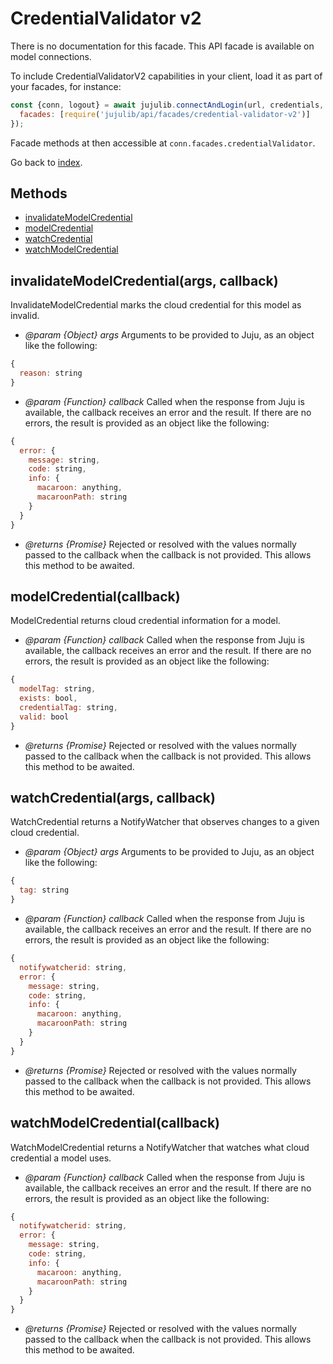 <!---
NOTE: this file has been generated by the doc command in js-libjuju
on Fri 2018/11/16 13:11:58 UTC. Do not manually edit this file.
--->
# CredentialValidator v2

There is no documentation for this facade.
This API facade is available on model connections.

To include CredentialValidatorV2 capabilities in your client, load it as
part of your facades, for instance:
```javascript
const {conn, logout} = await jujulib.connectAndLogin(url, credentials, {
  facades: [require('jujulib/api/facades/credential-validator-v2')]
});
```
Facade methods at then accessible at `conn.facades.credentialValidator`.

Go back to [index](index.md).

## Methods
- [invalidateModelCredential](#invalidateModelCredentialargs-callback)
- [modelCredential](#modelCredentialcallback)
- [watchCredential](#watchCredentialargs-callback)
- [watchModelCredential](#watchModelCredentialcallback)

## invalidateModelCredential(args, callback)
InvalidateModelCredential marks the cloud credential for this model as
    invalid.

- *@param {Object} args* Arguments to be provided to Juju, as an object like
  the following:
```javascript
{
  reason: string
}
```
- *@param {Function} callback* Called when the response from Juju is available,
  the callback receives an error and the result. If there are no errors, the
  result is provided as an object like the following:
```javascript
{
  error: {
    message: string,
    code: string,
    info: {
      macaroon: anything,
      macaroonPath: string
    }
  }
}
```
- *@returns {Promise}* Rejected or resolved with the values normally passed to
  the callback when the callback is not provided.
  This allows this method to be awaited.

## modelCredential(callback)
ModelCredential returns cloud credential information for a  model.

- *@param {Function} callback* Called when the response from Juju is available,
  the callback receives an error and the result. If there are no errors, the
  result is provided as an object like the following:
```javascript
{
  modelTag: string,
  exists: bool,
  credentialTag: string,
  valid: bool
}
```
- *@returns {Promise}* Rejected or resolved with the values normally passed to
  the callback when the callback is not provided.
  This allows this method to be awaited.

## watchCredential(args, callback)
WatchCredential returns a NotifyWatcher that observes changes to a given
    cloud credential.

- *@param {Object} args* Arguments to be provided to Juju, as an object like
  the following:
```javascript
{
  tag: string
}
```
- *@param {Function} callback* Called when the response from Juju is available,
  the callback receives an error and the result. If there are no errors, the
  result is provided as an object like the following:
```javascript
{
  notifywatcherid: string,
  error: {
    message: string,
    code: string,
    info: {
      macaroon: anything,
      macaroonPath: string
    }
  }
}
```
- *@returns {Promise}* Rejected or resolved with the values normally passed to
  the callback when the callback is not provided.
  This allows this method to be awaited.

## watchModelCredential(callback)
WatchModelCredential returns a NotifyWatcher that watches what cloud
    credential a model uses.

- *@param {Function} callback* Called when the response from Juju is available,
  the callback receives an error and the result. If there are no errors, the
  result is provided as an object like the following:
```javascript
{
  notifywatcherid: string,
  error: {
    message: string,
    code: string,
    info: {
      macaroon: anything,
      macaroonPath: string
    }
  }
}
```
- *@returns {Promise}* Rejected or resolved with the values normally passed to
  the callback when the callback is not provided.
  This allows this method to be awaited.